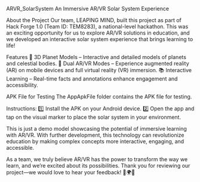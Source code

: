 ARVR_SolarSystem
An Immersive AR/VR Solar System Experience

About the Project
Our team, LEAPING MIND, built this project as part of Hack Forge 1.0 (Team ID: TEM8283), a national-level hackathon. This was an exciting opportunity for us to explore AR/VR solutions in education, and we developed an interactive solar system experience that brings learning to life!

Features
🚀 3D Planet Models – Interactive and detailed models of planets and celestial bodies.
🔄 Dual AR/VR Modes – Experience augmented reality (AR) on mobile devices and full virtual reality (VR) immersion.
📚 Interactive Learning – Real-time facts and annotations enhance engagement and accessibility.

APK File for Testing
The AppApkFile folder contains the APK file for testing.

Instructions:
1️⃣ Install the APK on your Android device.
2️⃣ Open the app and tap on the visual marker to place the solar system in your environment.

This is just a demo model showcasing the potential of immersive learning with AR/VR. With further development, this technology can revolutionize education by making complex concepts more interactive, engaging, and accessible.

As a team, we truly believe AR/VR has the power to transform the way we learn, and we’re excited about its possibilities. Thank you for reviewing our project—we would love to hear your feedback! 🚀🌍✨
